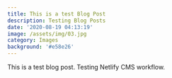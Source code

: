 ```yaml
---
title: This is a test Blog Post
description: Testing Blog Posts
date: '2020-08-19 04:13:19'
image: /assets/img/03.jpg
category: Images
background: '#e58e26'
---
```

This is a test blog post. Testing Netlify CMS workflow.
